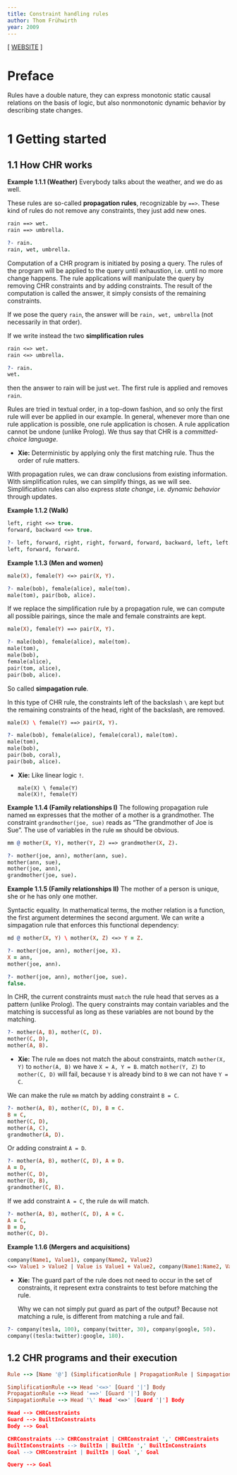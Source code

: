 ```yaml
---
title: Constraint handling rules
author: Thom Frühwirth
year: 2009
---
```


[ [WEBSITE](https://www.informatik.uni-ulm.de/pm/fileadmin/pm/home/fruehwirth/constraint-handling-rules-book.html) ]

# Preface

Rules have a double nature, they can express monotonic static causal
relations on the basis of logic, but also nonmonotonic dynamic
behavior by describing state changes.

# 1 Getting started

## 1.1 How CHR works

**Example 1.1.1 (Weather)** Everybody talks about the weather, and we
do as well.

These rules are so-called **propagation rules**, recognizable by
`==>`. These kind of rules do not remove any constraints, they just
add new ones.

```prolog
rain ==> wet.
rain ==> umbrella.
```

```prolog repl
?- rain.
rain, wet, umbrella.
```

Computation of a CHR program is initiated by posing a query. The
rules of the program will be applied to the query until exhaustion,
i.e. until no more change happens. The rule applications will
manipulate the query by removing CHR constraints and by adding
constraints. The result of the computation is called the answer, it
simply consists of the remaining constraints.

If we pose the query `rain`, the answer will be `rain, wet, umbrella`
(not necessarily in that order).

If we write instead the two **simplification rules**

```prolog
rain <=> wet.
rain <=> umbrella.
```

```prolog repl
?- rain.
wet.
```

then the answer to rain will be just `wet`.
The first rule is applied and removes `rain`.

Rules are tried in textual order, in a top-down fashion, and so only
the first rule will ever be applied in our example. In general,
whenever more than one rule application is possible, one rule
application is chosen. A rule application cannot be undone (unlike
Prolog). We thus say that CHR is a _committed-choice language_.

- **Xie:** Deterministic by applying only the first matching rule.
  Thus the order of rule matters.

With propagation rules, we can draw conclusions from existing
information. With simplification rules, we can simplify things, as we
will see. Simplification rules can also express _state change_,
i.e. _dynamic behavior_ through updates.

**Example 1.1.2 (Walk)**

```prolog
left, right <=> true.
forward, backward <=> true.
```

```prolog repl
?- left, forward, right, right, forward, forward, backward, left, left.
left, forward, forward.
```

**Example 1.1.3 (Men and women)**

```prolog
male(X), female(Y) <=> pair(X, Y).
```

```prolog repl
?- male(bob), female(alice), male(tom).
male(tom), pair(bob, alice).
```

If we replace the simplification rule by a propagation rule, we can
compute all possible pairings, since the male and female constraints
are kept.

```prolog
male(X), female(Y) ==> pair(X, Y).
```

```prolog repl
?- male(bob), female(alice), male(tom).
male(tom),
male(bob),
female(alice),
pair(tom, alice),
pair(bob, alice).
```

So called **simpagation rule**.

In this type of CHR rule, the constraints left of the backslash `\`
are kept but the remaining constraints of the head, right of the
backslash, are removed.

```prolog
male(X) \ female(Y) ==> pair(X, Y).
```

```prolog repl
?- male(bob), female(alice), female(coral), male(tom).
male(tom),
male(bob),
pair(bob, coral),
pair(bob, alice).
```

- **Xie:** Like linear logic `!`.

  ```
  male(X) \ female(Y)
  male(X)!, female(Y)
  ```

**Example 1.1.4 (Family relationships I)** The following propagation
rule named `mm` expresses that the mother of a mother is a
grandmother. The constraint `grandmother(joe, sue)` reads as “The
grandmother of Joe is Sue”. The use of variables in the rule `mm`
should be obvious.

```prolog
mm @ mother(X, Y), mother(Y, Z) ==> grandmother(X, Z).
```

```prolog repl
?- mother(joe, ann), mother(ann, sue).
mother(ann, sue),
mother(joe, ann),
grandmother(joe, sue).
```

**Example 1.1.5 (Family relationships II)** The mother of a person is
unique, she or he has only one mother.

Syntactic equality. In mathematical terms, the mother relation is a
function, the first argument determines the second argument. We can
write a simpagation rule that enforces this functional dependency:

```prolog
md @ mother(X, Y) \ mother(X, Z) <=> Y = Z.
```

```prolog repl
?- mother(joe, ann), mother(joe, X).
X = ann,
mother(joe, ann).

?- mother(joe, ann), mother(joe, sue).
false.
```

In CHR, the current constraints must `match` the rule head that serves
as a pattern (unlike Prolog). The query constraints may contain
variables and the matching is successful as long as these variables
are not bound by the matching.

```prolog repl
?- mother(A, B), mother(C, D).
mother(C, D),
mother(A, B).
```

- **Xie:** The rule `mm` does not match the about constraints,
  match `mother(X, Y)` to `mother(A, B)` we have `X = A, Y = B`.
  match `mother(Y, Z)` to `mother(C, D)` will fail,
  because `Y` is already bind to `B` we can not have `Y = C`.

We can make the rule `mm` match by adding constraint `B = C`.

```prolog repl
?- mother(A, B), mother(C, D), B = C.
B = C,
mother(C, D),
mother(A, C),
grandmother(A, D).
```

Or adding constraint `A = D`.

```prolog repl
?- mother(A, B), mother(C, D), A = D.
A = D,
mother(C, D),
mother(D, B),
grandmother(C, B).
```

If we add constraint `A = C`, the rule `dm` will match.

```prolog repl
?- mother(A, B), mother(C, D), A = C.
A = C,
B = D,
mother(C, D).
```

**Example 1.1.6 (Mergers and acquisitions)**

```prolog
company(Name1, Value1), company(Name2, Value2)
<=> Value1 > Value2 | Value is Value1 + Value2, company(Name1:Name2, Value).
```

- **Xie:** The guard part of the rule
  does not need to occur in the set of constraints,
  it represent extra constraints to test before matching the rule.

  Why we can not simply put guard as part of the output?
  Because not matching a rule, is different from matching a rule and fail.

```prolog repl
?- company(tesla, 100), company(twitter, 30), company(google, 50).
company((tesla:twitter):google, 180).
```

## 1.2 CHR programs and their execution

```prolog
Rule --> [Name '@'] (SimplificationRule | PropagationRule | SimpagationRule) '.'

SimplificationRule --> Head '<=>' [Guard '|'] Body
PropagationRule --> Head '==>' [Guard '|'] Body
SimpagationRule --> Head '\' Head '<=>' [Guard '|'] Body

Head --> CHRConstraints
Guard --> BuiltInConstraints
Body --> Goal

CHRConstraints --> CHRConstraint | CHRConstraint ',' CHRConstraints
BuiltInConstraints --> BuiltIn | BuiltIn ',' BuiltInConstraints
Goal --> CHRConstraint | BuiltIn | Goal ',' Goal

Query --> Goal
```
